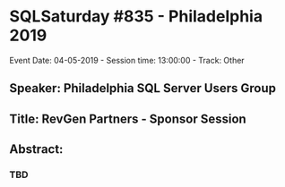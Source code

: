 # SQLSaturday #835 - Philadelphia 2019
Event Date: 04-05-2019 - Session time: 13:00:00 - Track: Other
## Speaker: Philadelphia SQL Server Users Group
## Title: RevGen Partners - Sponsor Session
## Abstract:
### TBD
